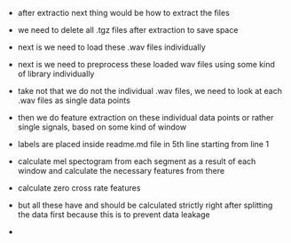 * after extractio next thing would be how to extract the files
* we need to delete all .tgz files after extraction to save space
* next is we need to load these .wav files individually 
* next is we need to preprocess these loaded wav files using some kind of library individually
* take not that we do not the individual .wav files, we need to look at each .wav files as single data points
* then we do feature extraction on these individual data points or rather single signals, based on some kind of window
* labels are placed inside readme.md file in 5th line starting from line 1

* calculate mel spectogram from each segment as a result of each window and calculate the necessary features from there
* calculate zero cross rate features
* but all these have and should be calculated strictly right after splitting the data first because this is to prevent data leakage
* 